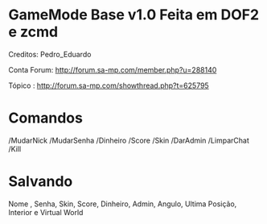 # GameMode Base v1.0 Feita em DOF2 e zcmd
Creditos: Pedro_Eduardo

Conta Forum: http://forum.sa-mp.com/member.php?u=288140

Tópico : http://forum.sa-mp.com/showthread.php?t=625795

# Comandos
 /MudarNick
  /MudarSenha
  /Dinheiro
  /Score
  /Skin
  /DarAdmin
  /LimparChat
  /Kill

# Salvando
Nome , Senha, Skin, Score, Dinheiro, Admin, Angulo, Ultima Posição, Interior e Virtual World
